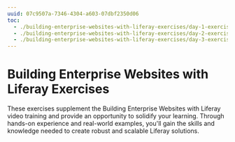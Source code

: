 ```yaml
---
uuid: 07c9507a-7346-4304-a603-07dbf2350d06
toc:
  - ./building-enterprise-websites-with-liferay-exercises/day-1-exercises-for-building-enterprise-websites-with-liferay.md
  - ./building-enterprise-websites-with-liferay-exercises/day-2-exercises-for-building-enterprise-websites-with-liferay.md
  - ./building-enterprise-websites-with-liferay-exercises/day-3-exercises-for-building-enterprise-websites-with-liferay.md
---
```


# Building Enterprise Websites with Liferay Exercises

These exercises supplement the Building Enterprise Websites with Liferay video training and provide an opportunity to solidify your learning. Through hands-on experience and real-world examples, you'll gain the skills and knowledge needed to create robust and scalable Liferay solutions.